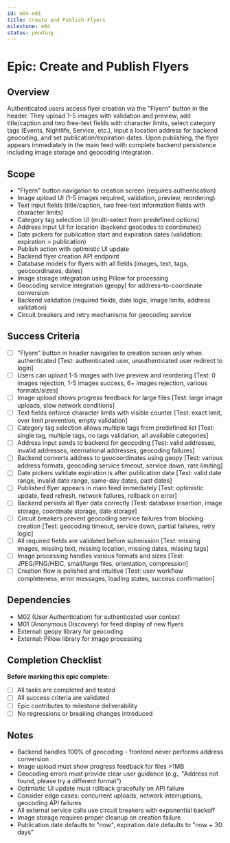 ```yaml
---
id: m04-e01
title: Create and Publish Flyers
milestone: m04
status: pending
---
```


# Epic: Create and Publish Flyers

## Overview
Authenticated users access flyer creation via the "Flyern" button in the header. They upload 1-5 images with validation and preview, add title/caption and two free-text fields with character limits, select category tags (Events, Nightlife, Service, etc.), input a location address for backend geocoding, and set publication/expiration dates. Upon publishing, the flyer appears immediately in the main feed with complete backend persistence including image storage and geocoding integration.

## Scope
- "Flyern" button navigation to creation screen (requires authentication)
- Image upload UI (1-5 images required, validation, preview, reordering)
- Text input fields (title/caption, two free-text information fields with character limits)
- Category tag selection UI (multi-select from predefined options)
- Address input UI for location (backend geocodes to coordinates)
- Date pickers for publication start and expiration dates (validation: expiration > publication)
- Publish action with optimistic UI update
- Backend flyer creation API endpoint
- Database models for flyers with all fields (images, text, tags, geocoordinates, dates)
- Image storage integration using Pillow for processing
- Geocoding service integration (geopy) for address-to-coordinate conversion
- Backend validation (required fields, date logic, image limits, address validation)
- Circuit breakers and retry mechanisms for geocoding service

## Success Criteria
- [ ] "Flyern" button in header navigates to creation screen only when authenticated [Test: authenticated user, unauthenticated user redirect to login]
- [ ] Users can upload 1-5 images with live preview and reordering [Test: 0 images rejection, 1-5 images success, 6+ images rejection, various formats/sizes]
- [ ] Image upload shows progress feedback for large files [Test: large image uploads, slow network conditions]
- [ ] Text fields enforce character limits with visible counter [Test: exact limit, over limit prevention, empty validation]
- [ ] Category tag selection allows multiple tags from predefined list [Test: single tag, multiple tags, no tags validation, all available categories]
- [ ] Address input sends to backend for geocoding [Test: valid addresses, invalid addresses, international addresses, geocoding failures]
- [ ] Backend converts address to geocoordinates using geopy [Test: various address formats, geocoding service timeout, service down, rate limiting]
- [ ] Date pickers validate expiration is after publication date [Test: valid date range, invalid date range, same-day dates, past dates]
- [ ] Published flyer appears in main feed immediately [Test: optimistic update, feed refresh, network failures, rollback on error]
- [ ] Backend persists all flyer data correctly [Test: database insertion, image storage, coordinate storage, date storage]
- [ ] Circuit breakers prevent geocoding service failures from blocking creation [Test: geocoding timeout, service down, partial failures, retry logic]
- [ ] All required fields are validated before submission [Test: missing images, missing text, missing location, missing dates, missing tags]
- [ ] Image processing handles various formats and sizes [Test: JPEG/PNG/HEIC, small/large files, orientation, compression]
- [ ] Creation flow is polished and intuitive [Test: user workflow completeness, error messages, loading states, success confirmation]

## Dependencies
- M02 (User Authentication) for authenticated user context
- M01 (Anonymous Discovery) for feed display of new flyers
- External: geopy library for geocoding
- External: Pillow library for image processing

## Completion Checklist
**Before marking this epic complete:**
- [ ] All tasks are completed and tested
- [ ] All success criteria are validated
- [ ] Epic contributes to milestone deliverability
- [ ] No regressions or breaking changes introduced

## Notes
- Backend handles 100% of geocoding - frontend never performs address conversion
- Image upload must show progress feedback for files >1MB
- Geocoding errors must provide clear user guidance (e.g., "Address not found, please try a different format")
- Optimistic UI update must rollback gracefully on API failure
- Consider edge cases: concurrent uploads, network interruptions, geocoding API failures
- All external service calls use circuit breakers with exponential backoff
- Image storage requires proper cleanup on creation failure
- Publication date defaults to "now", expiration date defaults to "now + 30 days"
